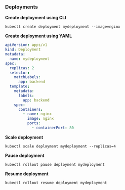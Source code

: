 ### Deployments

**Create deployment using CLI**

```shell script
kubectl create deployment mydeployment --image=nginx
```

**Create deployment using YAML**

```yaml
apiVersion: apps/v1
kind: Deployment
metadata:
  name: mydeployment
spec:
  replicas: 2
  selector:
    matchLabels:
      app: backend
  template:
    metadata:
      labels:
        app: backend
    spec:
      containers:
        - name: nginx
          image: nginx
          ports:
            - containerPort: 80
```

**Scale deployment**

```shell script
kubectl scale deployment mydeployment --replicas=4
```

**Pause deployment**

```shell script
kubectl rollout pause deployment mydeployment
```

**Resume deployment**

```shell script
kubectl rollout resume deployment mydeployment
```

